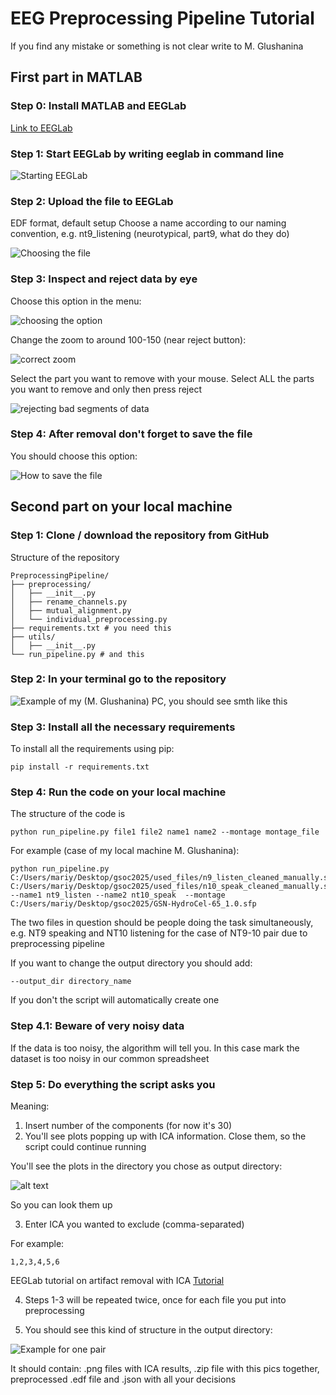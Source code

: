 # EEG Preprocessing Pipeline Tutorial 

If you find any mistake or something is not clear write to M. Glushanina

## First part in MATLAB 

### Step 0: Install MATLAB and EEGLab 

[Link to EEGLab](https://sccn.ucsd.edu/eeglab/download.php)

### Step 1: Start EEGLab by writing eeglab in command line

![Starting EEGLab](image-3.png)

### Step 2: Upload the file to EEGLab 

EDF format, default setup
Choose a name according to our naming convention, e.g. nt9_listening (neurotypical, part9, what do they do)

![Choosing the file](image-4.png)

### Step 3: Inspect and reject data by eye 

Choose this option in the menu: 

![choosing the option](image-5.png)

Change the zoom to around 100-150 (near reject button): 

![correct zoom](image-6.png)

Select the part you want to remove with your mouse. Select ALL the parts you want to remove and only then press reject 

![rejecting bad segments of data](image-7.png)

### Step 4: After removal don't forget to save the file 

You should choose this option: 

![How to save the file](image-8.png)

## Second part on your local machine 

### Step 1: Clone / download the repository from GitHub

Structure of the repository 

```
PreprocessingPipeline/
├── preprocessing/
│   ├── __init__.py
│   ├── rename_channels.py
│   ├── mutual_alignment.py
│   └── individual_preprocessing.py
├── requirements.txt # you need this 
├── utils/
│   ├── __init__.py
└── run_pipeline.py # and this 
```

### Step 2: In your terminal go to the repository 

![Example of my (M. Glushanina) PC, you should see smth like this](image.png)

### Step 3: Install all the necessary requirements 

To install all the requirements using pip: 

```
pip install -r requirements.txt 
```

### Step 4: Run the code on your local machine 

The structure of the code is 

```
python run_pipeline.py file1 file2 name1 name2 --montage montage_file 
```

For example (case of my local machine M. Glushanina): 
```
python run_pipeline.py C:/Users/mariy/Desktop/gsoc2025/used_files/n9_listen_cleaned_manually.set C:/Users/mariy/Desktop/gsoc2025/used_files/n10_speak_cleaned_manually.set  --name1 nt9_listen --name2 nt10_speak  --montage C:/Users/mariy/Desktop/gsoc2025/GSN-HydroCel-65_1.0.sfp
```

The two files in question should be people doing the task simultaneously, e.g. NT9 speaking and NT10 listening for the case of NT9-10 pair due to preprocessing pipeline 

If you want to change the output directory you should add: 

```
--output_dir directory_name
```

If you don't the script will automatically create one 

### Step 4.1: Beware of very noisy data 

If the data is too noisy, the algorithm will tell you. In this case mark the dataset is too noisy in our common spreadsheet 

### Step 5: Do everything the script asks you 

Meaning: 
1. Insert number of the components (for now it's 30)
2. You'll see plots popping up with ICA information. Close them, so the script could continue running 

You'll see the plots in the directory you chose as output directory: 

![alt text](image-1.png)

So you can look them up 

3. Enter ICA you wanted to exclude (comma-separated)

For example: 
```
1,2,3,4,5,6
```

EEGLab tutorial on artifact removal with ICA
[Tutorial](https://eeglab.org/tutorials/06_RejectArtifacts/RunICA.html)


4. Steps 1-3 will be repeated twice, once for each file you put into preprocessing 

5. You should see this kind of structure in the output directory: 

![Example for one pair](image-2.png)

It should contain: .png files with ICA results, .zip file with this pics together, preprocessed .edf file and .json with all your decisions 
